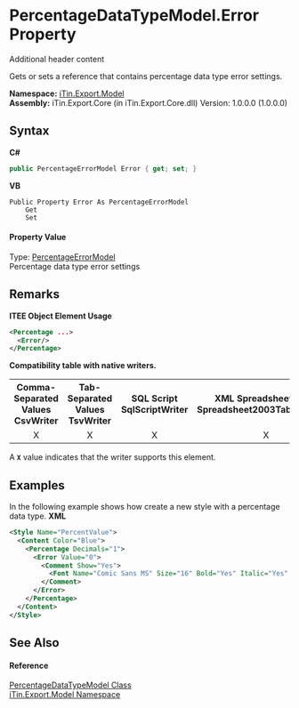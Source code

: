 # PercentageDataTypeModel.Error Property 
Additional header content 

Gets or sets a reference that contains percentage data type error settings.

**Namespace:**&nbsp;<a href="N_iTin_Export_Model">iTin.Export.Model</a><br />**Assembly:**&nbsp;iTin.Export.Core (in iTin.Export.Core.dll) Version: 1.0.0.0 (1.0.0.0)

## Syntax

**C#**<br />
``` C#
public PercentageErrorModel Error { get; set; }
```

**VB**<br />
``` VB
Public Property Error As PercentageErrorModel
	Get
	Set
```


#### Property Value
Type: <a href="T_iTin_Export_Model_PercentageErrorModel">PercentageErrorModel</a><br />Percentage data type error settings

## Remarks

**ITEE Object Element Usage**<br />
``` XML
<Percentage ...>
  <Error/>
</Percentage>
```


<strong>Compatibility table with native writers.</strong><table><tr><th>Comma-Separated Values<br />CsvWriter</th><th>Tab-Separated Values<br />TsvWriter</th><th>SQL Script<br />SqlScriptWriter</th><th>XML Spreadsheet 2003<br />Spreadsheet2003TabularWriter</th></tr><tr><td align="center">X</td><td align="center">X</td><td align="center">X</td><td align="center">X</td></tr></table> A <strong>`X`</strong> value indicates that the writer supports this element.


## Examples
In the following example shows how create a new style with a percentage data type. 
**XML**<br />
``` XML
<Style Name="PercentValue">
  <Content Color="Blue">
    <Percentage Decimals="1">
      <Error Value="0">
        <Comment Show="Yes">
          <Font Name="Comic Sans MS" Size="16" Bold="Yes" Italic="Yes" Underline="Yes" Color="Navy"/>
        </Comment>
      </Error>
    </Percentage>
  </Content>
</Style>
```


## See Also


#### Reference
<a href="T_iTin_Export_Model_PercentageDataTypeModel">PercentageDataTypeModel Class</a><br /><a href="N_iTin_Export_Model">iTin.Export.Model Namespace</a><br />